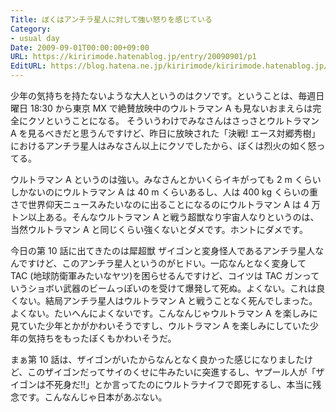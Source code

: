 ```yaml
---
Title: ぼくはアンチラ星人に対して強い怒りを感じている
Category:
- usual day
Date: 2009-09-01T00:00:00+09:00
URL: https://kiririmode.hatenablog.jp/entry/20090901/p1
EditURL: https://blog.hatena.ne.jp/kiririmode/kiririmode.hatenablog.jp/atom/entry/8454420450078212661
---
```



少年の気持ちを持たないような大人というのはクソです。ということは、毎週日曜日 18:30 から東京 MX で絶賛放映中のウルトラマン A も見ないおまえらは完全にクソということになる。
そういうわけでみなさんはさっさとウルトラマン A を見るべきだと思うんですけど、昨日に放映された「決戦! エース対郷秀樹」におけるアンチラ星人はみなさん以上にクソでしたから、ぼくは烈火の如く怒ってる。

ウルトラマン A というのは強い。みなさんとかいくらイキがっても 2 m くらいしかないのにウルトラマン A は 40 m くらいあるし、人は 400 kg くらいの重さで世界仰天ニュースみたいなのに出ることになるのにウルトラマン A は 4 万トン以上ある。そんなウルトラマン A と戦う超獣なり宇宙人なりというのは、当然ウルトラマン A と同じくらい強くないとダメです。ホントにダメです。

今日の第 10 話に出てきたのは犀超獣 ザイゴンと変身怪人であるアンチラ星人なんですけど、このアンチラ星人というのがヒドい。一応なんとなく変身して TAC (地球防衛軍みたいなヤツ)を困らせるんですけど、コイツは TAC ガンっていうショボい武器のビームっぽいのを受けて爆発して死ぬ。よくない。これは良くない。結局アンチラ星人はウルトラマン A と戦うことなく死んでしまった。よくない。たいへんによくないです。こんなんじゃウルトラマン A を楽しみに見ていた少年とかがかわいそうですし、ウルトラマン A を楽しみにしていた少年の気持ちをもったぼくもかわいそうだ。

まぁ第 10 話は、ザイゴンがいたからなんとなく良かった感じになりましたけど、このザイゴンだってサイのくせに牛みたいに突進するし、ヤプール人が「ザイゴンは不死身だ!!」とか言ってたのにウルトラナイフで即死するし、本当に残念です。こんなんじゃ日本があぶない。

